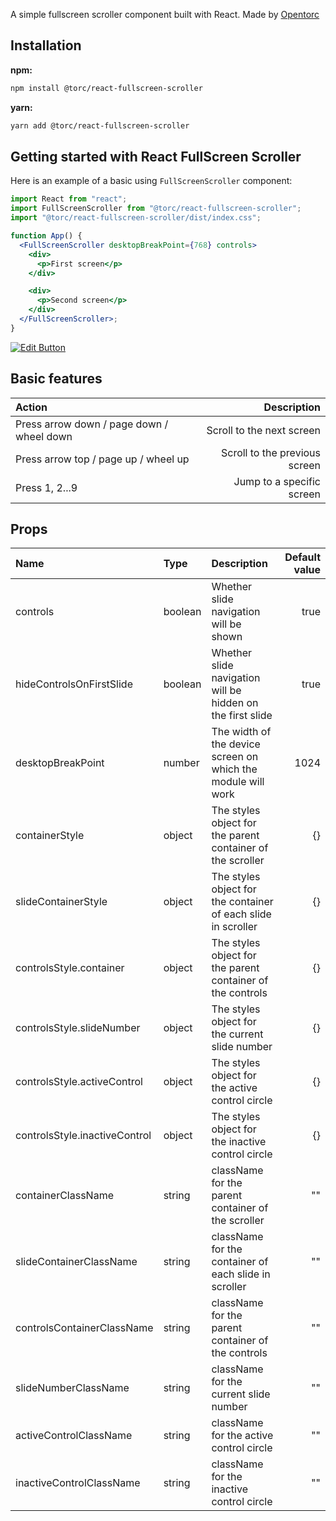 A simple fullscreen scroller component built with React. Made by [Opentorc](https://home.opentorc.com/)

## Installation

**npm:**

```sh
npm install @torc/react-fullscreen-scroller
```

**yarn:**

```sh
yarn add @torc/react-fullscreen-scroller
```

## Getting started with React FullScreen Scroller

Here is an example of a basic using `FullScreenScroller` component:

```jsx
import React from "react";
import FullScreenScroller from "@torc/react-fullscreen-scroller";
import "@torc/react-fullscreen-scroller/dist/index.css";

function App() {
  <FullScreenScroller desktopBreakPoint={768} controls>
    <div>
      <p>First screen</p>
    </div>

    <div>
      <p>Second screen</p>
    </div>
  </FullScreenScroller>;
}
```

[![Edit Button](https://codesandbox.io/static/img/play-codesandbox.svg)](https://codesandbox.io/s/9fun92?resolutionWidth=1024&resolutionHeight=675)

## Basic features

| Action                                    |                   Description |
| :---------------------------------------- | ----------------------------: |
| Press arrow down / page down / wheel down |     Scroll to the next screen |
| Press arrow top / page up / wheel up      | Scroll to the previous screen |
| Press 1, 2...9                            |     Jump to a specific screen |

## Props

| Name                          | Type    | Description                                                   | Default value |
| :---------------------------- | :------ | :------------------------------------------------------------ | ------------: |
| controls                      | boolean | Whether slide navigation will be shown                        |          true |
| hideControlsOnFirstSlide      | boolean | Whether slide navigation will be hidden on the first slide    |          true |
| desktopBreakPoint             | number  | The width of the device screen on which the module will work  |          1024 |
| containerStyle                | object  | The styles object for the parent container of the scroller    |            {} |
| slideContainerStyle           | object  | The styles object for the container of each slide in scroller |            {} |
| controlsStyle.container       | object  | The styles object for the parent container of the controls    |            {} |
| controlsStyle.slideNumber     | object  | The styles object for the current slide number                |            {} |
| controlsStyle.activeControl   | object  | The styles object for the active control circle               |            {} |
| controlsStyle.inactiveControl | object  | The styles object for the inactive control circle             |            {} |
| containerClassName            | string  | className for the parent container of the scroller            |            "" |
| slideContainerClassName       | string  | className for the container of each slide in scroller         |            "" |
| controlsContainerClassName    | string  | className for the parent container of the controls            |            "" |
| slideNumberClassName          | string  | className for the current slide number                        |            "" |
| activeControlClassName        | string  | className for the active control circle                       |            "" |
| inactiveControlClassName      | string  | className for the inactive control circle                     |            "" |
